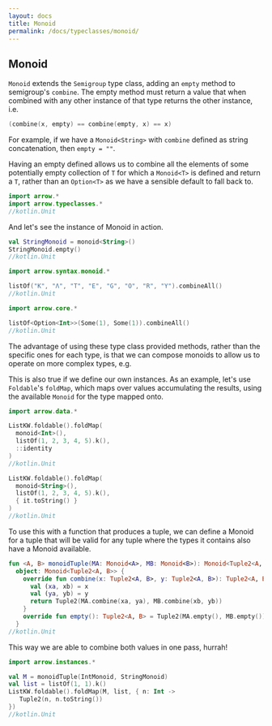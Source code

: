 ```yaml
---
layout: docs
title: Monoid
permalink: /docs/typeclasses/monoid/
---
```


## Monoid

`Monoid` extends the `Semigroup` type class, adding an `empty` method to semigroup's `combine`. The empty method must return a value that when combined with any other instance of that type returns the other instance, i.e.

```kotlin
(combine(x, empty) == combine(empty, x) == x)
```

For example, if we have a `Monoid<String>` with `combine` defined as string concatenation, then `empty = ""`.

Having an empty defined allows us to combine all the elements of some potentially empty collection of `T` for which a `Monoid<T>` is defined and return a `T`, rather than an `Option<T>` as we have a sensible default to fall back to.

```kotlin
import arrow.*
import arrow.typeclasses.*
//kotlin.Unit
```

And let's see the instance of Monoid<String> in action.

```kotlin
val StringMonoid = monoid<String>()
StringMonoid.empty()
//kotlin.Unit
```

```kotlin
import arrow.syntax.monoid.*

listOf("K", "Λ", "T", "E", "G", "O", "R", "Y").combineAll()
//kotlin.Unit
```

```kotlin
import arrow.core.*

listOf<Option<Int>>(Some(1), Some(1)).combineAll()
//kotlin.Unit
```

The advantage of using these type class provided methods, rather than the specific ones for each type, is that we can compose monoids to allow us to operate on more complex types, e.g.

This is also true if we define our own instances. As an example, let's use `Foldable`'s `foldMap`, which maps over values accumulating the results, using the available `Monoid` for the type mapped onto.

```kotlin
import arrow.data.*

ListKW.foldable().foldMap(
  monoid<Int>(),
  listOf(1, 2, 3, 4, 5).k(),
  ::identity
)
//kotlin.Unit
```

```kotlin
ListKW.foldable().foldMap(
  monoid<String>(),
  listOf(1, 2, 3, 4, 5).k(),
  { it.toString() }
)
//kotlin.Unit
```

To use this with a function that produces a tuple, we can define a Monoid for a tuple that will be valid for any tuple where the types it contains also have a Monoid available. 

```kotlin
fun <A, B> monoidTuple(MA: Monoid<A>, MB: Monoid<B>): Monoid<Tuple2<A, B>> =
  object: Monoid<Tuple2<A, B>> {
    override fun combine(x: Tuple2<A, B>, y: Tuple2<A, B>): Tuple2<A, B> {
      val (xa, xb) = x
      val (ya, yb) = y
      return Tuple2(MA.combine(xa, ya), MB.combine(xb, yb))
    }
    override fun empty(): Tuple2<A, B> = Tuple2(MA.empty(), MB.empty())
  }
//kotlin.Unit
```

This way we are able to combine both values in one pass, hurrah!

```kotlin
import arrow.instances.*

val M = monoidTuple(IntMonoid, StringMonoid)
val list = listOf(1, 1).k()
ListKW.foldable().foldMap(M, list, { n: Int -> 
   Tuple2(n, n.toString()) 
})
//kotlin.Unit
```